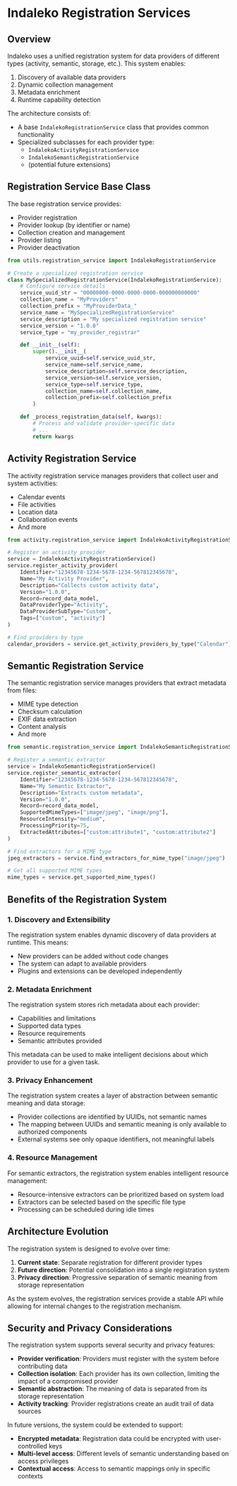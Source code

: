 # Indaleko Registration Services

## Overview

Indaleko uses a unified registration system for data providers of different types (activity, semantic, storage, etc.). This system enables:

1. Discovery of available data providers
2. Dynamic collection management
3. Metadata enrichment
4. Runtime capability detection

The architecture consists of:

- A base `IndalekoRegistrationService` class that provides common functionality
- Specialized subclasses for each provider type:
  - `IndalekoActivityRegistrationService`
  - `IndalekoSemanticRegistrationService`
  - (potential future extensions)

## Registration Service Base Class

The base registration service provides:

- Provider registration
- Provider lookup (by identifier or name)
- Collection creation and management
- Provider listing
- Provider deactivation

```python
from utils.registration_service import IndalekoRegistrationService

# Create a specialized registration service
class MySpecializedRegistrationService(IndalekoRegistrationService):
    # Configure service details
    service_uuid_str = "00000000-0000-0000-0000-000000000000"
    collection_name = "MyProviders"
    collection_prefix = "MyProviderData_"
    service_name = "MySpecializedRegistrationService"
    service_description = "My specialized registration service"
    service_version = "1.0.0"
    service_type = "my_provider_registrar"

    def __init__(self):
        super().__init__(
            service_uuid=self.service_uuid_str,
            service_name=self.service_name,
            service_description=self.service_description,
            service_version=self.service_version,
            service_type=self.service_type,
            collection_name=self.collection_name,
            collection_prefix=self.collection_prefix
        )

    def _process_registration_data(self, kwargs):
        # Process and validate provider-specific data
        # ...
        return kwargs
```

## Activity Registration Service

The activity registration service manages providers that collect user and system activities:

- Calendar events
- File activities
- Location data
- Collaboration events
- And more

```python
from activity.registration_service import IndalekoActivityRegistrationService

# Register an activity provider
service = IndalekoActivityRegistrationService()
service.register_activity_provider(
    Identifier="12345678-1234-5678-1234-567812345678",
    Name="My Activity Provider",
    Description="Collects custom activity data",
    Version="1.0.0",
    Record=record_data_model,
    DataProviderType="Activity",
    DataProviderSubType="Custom",
    Tags=["custom", "activity"]
)

# Find providers by type
calendar_providers = service.get_activity_providers_by_type("Calendar")
```

## Semantic Registration Service

The semantic registration service manages providers that extract metadata from files:

- MIME type detection
- Checksum calculation
- EXIF data extraction
- Content analysis
- And more

```python
from semantic.registration_service import IndalekoSemanticRegistrationService

# Register a semantic extractor
service = IndalekoSemanticRegistrationService()
service.register_semantic_extractor(
    Identifier="12345678-1234-5678-1234-567812345678",
    Name="My Semantic Extractor",
    Description="Extracts custom metadata",
    Version="1.0.0",
    Record=record_data_model,
    SupportedMimeTypes=["image/jpeg", "image/png"],
    ResourceIntensity="medium",
    ProcessingPriority=75,
    ExtractedAttributes=["custom:attribute1", "custom:attribute2"]
)

# Find extractors for a MIME type
jpeg_extractors = service.find_extractors_for_mime_type("image/jpeg")

# Get all supported MIME types
mime_types = service.get_supported_mime_types()
```

## Benefits of the Registration System

### 1. Discovery and Extensibility

The registration system enables dynamic discovery of data providers at runtime. This means:

- New providers can be added without code changes
- The system can adapt to available providers
- Plugins and extensions can be developed independently

### 2. Metadata Enrichment

The registration system stores rich metadata about each provider:

- Capabilities and limitations
- Supported data types
- Resource requirements
- Semantic attributes provided

This metadata can be used to make intelligent decisions about which provider to use for a given task.

### 3. Privacy Enhancement

The registration system creates a layer of abstraction between semantic meaning and data storage:

- Provider collections are identified by UUIDs, not semantic names
- The mapping between UUIDs and semantic meaning is only available to authorized components
- External systems see only opaque identifiers, not meaningful labels

### 4. Resource Management

For semantic extractors, the registration system enables intelligent resource management:

- Resource-intensive extractors can be prioritized based on system load
- Extractors can be selected based on the specific file type
- Processing can be scheduled during idle times

## Architecture Evolution

The registration system is designed to evolve over time:

1. **Current state**: Separate registration for different provider types
2. **Future direction**: Potential consolidation into a single registration system
3. **Privacy direction**: Progressive separation of semantic meaning from storage representation

As the system evolves, the registration services provide a stable API while allowing for internal changes to the registration mechanism.

## Security and Privacy Considerations

The registration system supports several security and privacy features:

- **Provider verification**: Providers must register with the system before contributing data
- **Collection isolation**: Each provider has its own collection, limiting the impact of a compromised provider
- **Semantic abstraction**: The meaning of data is separated from its storage representation
- **Activity tracking**: Provider registrations create an audit trail of data sources

In future versions, the system could be extended to support:

- **Encrypted metadata**: Registration data could be encrypted with user-controlled keys
- **Multi-level access**: Different levels of semantic understanding based on access privileges
- **Contextual access**: Access to semantic mappings only in specific contexts
